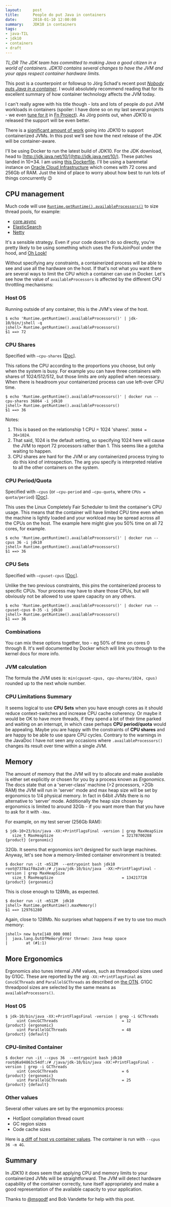 ```yaml
---
layout:     post
title:      People do put Java in containers
date:       2018-01-10 12:00:00
summary:    JDK10 in containers
tags:
- java-TIL
- jdk10
- containers
- draft
---
```


*TL;DR The JDK team has committed to making Java a good citizen in a world of containers. JDK10 contains several changes to have the JVM and your apps respect container hardware limits.*

This post is a counterpoint or followup to Jörg Schad's recent post [*Nobody puts Java in a container*](https://jaxenter.com/nobody-puts-java-container-139373.html). I would absolutely recommend reading that for its excellent summary of how container technology affects the JVM today.

I can't really agree with his title though - lots and lots of people *do* put JVM workloads in containers (spoiler: I have done so on my last several projects - we even [tune for it](https://github.com/fnproject/fdk-java/blob/master/runtime/Dockerfile-jdk9#L6-L18) in [Fn Project](http://fnproject.io)). As Jörg points out, when JDK10 is released the support will be even better.

There is a [significant amount of work](https://bugs.openjdk.java.net/browse/JDK-8146115) going into JDK10 to support containerized JVMs. In this post we'll see how the next release of the JDK will be container-aware.

I'll be using Docker to run the latest build of JDK10. For the JDK download, head to [http://jdk.java.net/10/](http://jdk.java.net/10/). These patches landed in 10+34. I am using [this Dockerfile](https://gist.github.com/mjg123/cbdee8a9ecba76ec19853d0ac0269d3d). I'll be using a baremetal instance on [Oracle Cloud Infrastructure](https://cloud.oracle.com/en_US/infrastructure/compute) which comes with 72 cores and 256Gb of RAM. Just the kind of place to worry about how best to run lots of things concurrently 😉

## CPU management

Much code will use [`Runtime.getRuntime().availableProcessors()`](http://download.java.net/java/jdk10/docs/api/java/lang/Runtime.html#availableProcessors()) to size thread pools, for example:

  - [core.async](https://github.com/clojure/core.async/blob/d81acd/src/main/clojure/clojure/core/async/impl/concurrent.clj#L28-L30)
  - [ElasticSearch](https://github.com/clojure/core.async/blob/d81acd/src/main/clojure/clojure/core/async/impl/concurrent.clj#L28-L30)
  - [Netty](https://github.com/netty/netty/blob/98beb777f81f092aa0fddf49ed08b426b2c72f01/common/src/main/java/io/netty/util/NettyRuntime.java#L69)
  
  It's a sensible strategy. Even if your code doesn't do so directly, you're pretty likely to be using something which uses the ForkJoinPool under the hood, and [Oh Look!](http://hg.openjdk.java.net/jdk10/jdk10/jdk/file/777356696811/src/java.base/share/classes/java/util/concurrent/ForkJoinPool.java#l2178)
  
Without specifying any constraints, a containerized process will be able to see and use all the hardware on the host. If that's not what you want there are several ways to limit the CPU which a container can use in Docker. Let's see how the value of `availableProcessors` is affected by the different CPU throttling mechanisms:


### Host OS

Running outside of any container, this is the JVM's view of the host.

```shell
$ echo 'Runtime.getRuntime().availableProcessors()' | jdk-10/bin/jshell -q
jshell> Runtime.getRuntime().availableProcessors()
$1 ==> 72
```

### CPU Shares

  Specified with `—cpu-shares` [[Doc](https://docs.docker.com/engine/reference/run/#cpu-share-constraint)].
  
  This rations the CPU according to the proportions you choose, but only when the system is busy. For example you can have three containers with shares of 1024/512/512, but those limits are only applied when necessary. When there is headroom your containerized process can use left-over CPU time.

```shell
$ echo 'Runtime.getRuntime().availableProcessors()' | docker run --cpu-shares 36864 -i jdk10
jshell> Runtime.getRuntime().availableProcessors()
$1 ==> 36
```

Notes:
  1. This is based on the relationship 1 CPU = 1024 'shares'. `36864 = 36×1024`.
  1. That said, 1024 is the default setting, so specifying 1024 here will cause the JVM to report 72 processors rather than 1. This seems like a gotcha waiting to happen.
  1. CPU shares are hard for the JVM or any containerized process trying to do this kind of introspection. The arg you specify is interpreted relative to all the other containers on the system.


### CPU Period/Quota

  Specified with `—cpus` (or `—cpu-period` and `—cpu-quota`, where `CPUs = quota/period`) [[Doc](https://docs.docker.com/engine/reference/run/#cpu-period-constraint)].
  
  This uses the Linux Completely Fair Scheduler to limit the container's CPU usage. This means that the container will have limited CPU time even when the machine is lightly loaded and your workload may be spread across all the CPUs on the host. The example here might give you 50% time on all 72 cores, for example.

```shell
$ echo 'Runtime.getRuntime().availableProcessors()' | docker run --cpus 36 -i jdk10
jshell> Runtime.getRuntime().availableProcessors()
$1 ==> 36
```

### CPU Sets

  Specified with `—cpuset-cpus` [[Doc](https://docs.docker.com/engine/reference/run/#cpuset-constraint)].
  
  Unlike the two previous constraints, this pins the containerized process to specific CPUs. Your process may have to share those CPUs, but will obviously not be allowed to use spare capacity on any others.

```shell
$ echo 'Runtime.getRuntime().availableProcessors()' | docker run --cpuset-cpus 0-35 -i jdk10
jshell> Runtime.getRuntime().availableProcessors()
$1 ==> 36
```

### Combinations

You can mix these options together, too - eg 50% of time on cores 0 through 8. It's well documented by Docker which will link you through to the kernel docs for more info.

### JVM calculation

The formula the JVM uses is: `min(cpuset-cpus, cpu-shares/1024, cpus)` rounded up to the next whole number.

### CPU Limitations Summary




It seems logical to use **CPU Sets** when you have enough cores as it should reduce context-switches and increase CPU cache coherency. Or maybe it would be OK to have more threads, if they spend a lot of their time parked and waiting on an interrupt, in which case perhaps **CPU period/quota** would be appealing. Maybe you are happy with the constraints of **CPU shares** and are happy to be able to use spare CPU cycles. Contrary to the warnings in the JavaDoc I have not seen any occasions where `.availableProcessors()` changes its result over time within a single JVM.

## Memory

The amount of memory that the JVM will try to allocate and make available is either set explicitly or chosen for you by a process known as *Ergonomics*. The docs state that on a 'server-class' machine (>2 processors, >2Gb RAM) the JVM will run in 'server' mode and max heap size will be set by ergonomics to 1/4 physical memory. In fact in 64bit JVMs there is no alternative to 'server' mode. Additionally the heap size chosen by ergonomics is limited to around 32Gb - if you want more than that you have to ask for it with `-Xmx`.

For example, on my test server (256Gb RAM):

```shell
$ jdk-10+23/bin/java -XX:+PrintFlagsFinal -version | grep MaxHeapSize
   size_t MaxHeapSize                              = 32178700288                              {product} {ergonomic}

```

32Gb. It seems that ergonomics isn't designed for such large machines. Anyway, let's see how a memory-limited container environment is treated:

```
$ docker run -it -m512M  --entrypoint bash jdk10
root@7378a1f0a2a9:/# /java/jdk-10/bin/java  -XX:+PrintFlagsFinal -version | grep MaxHeapSize
   size_t MaxHeapSize                              = 134217728                              {product} {ergonomic}
```

This is close enough to 128Mb, as expected.

```shell
$ docker run -it -m512M  jdk10
jshell> Runtime.getRuntime().maxMemory()
$1 ==> 129761280
```

Again, close to 128Mb. No surprises what happens if we try to use too much memory:

```
jshell> new byte[140_000_000]
|  java.lang.OutOfMemoryError thrown: Java heap space
|        at (#1:1)
```


## More Ergonomics

Ergonomics also tunes internal JVM values, such as threadpool sizes used by G1GC. These are reported by the arg `-XX:+PrintFlagsFinal` as `ConcGCThreads` and `ParallelGCThreads` as described on [the OTN](http://www.oracle.com/technetwork/articles/java/g1gc-1984535.html). G1GC threadpool sizes are selected by the same means as `availableProcessors()`.

### Host OS

```shell
$ jdk-10/bin/java -XX:+PrintFlagsFinal -version | grep -i GCThreads
     uint ConcGCThreads                            = 12                                       {product} {ergonomic}
     uint ParallelGCThreads                        = 48                                       {product} {default}
```

### CPU-limited Container


```shell
$ docker run -it --cpus 36  --entrypoint bash jdk10
root@6a94863c54df:/# /java/jdk-10/bin/java -XX:+PrintFlagsFinal -version | grep -i GCThreads
     uint ConcGCThreads                            = 6                                        {product} {ergonomic}
     uint ParallelGCThreads                        = 25                                       {product} {default}
```

### Other values

Several other values are set by the ergonomics process:

  - HotSpot compilation thread count
  - GC region sizes
  - Code cache sizes

Here is [a diff of host vs container values](https://gist.github.com/mjg123/0ed20712de5c686b054ddb49a7f6827d). The container is run with `--cpus 36 -m 4G`.

## Summary

In JDK10 it does seem that applying CPU and memory limits to your containerized JVMs will be straightforward. The JVM will detect hardware capability of the container correctly, tune itself appropriately and make a good representation of the available capacity to your application.

Thanks to [@msgodf](https://twitter.com/msgodf) and Bob Vandette for help with this post.
